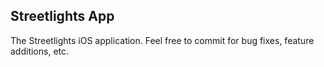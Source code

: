 Streetlights App
-----------------------

The Streetlights iOS application. Feel free to commit for bug fixes, feature additions, etc.